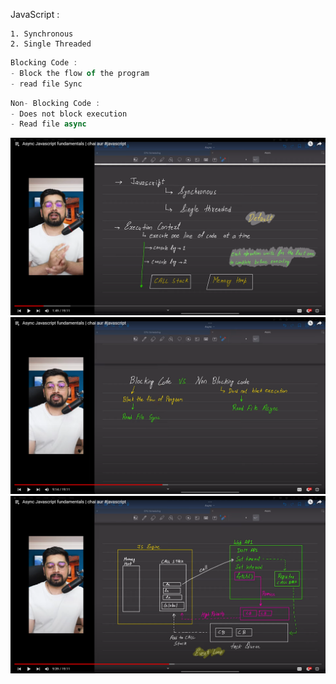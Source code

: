 JavaScript : 
```javascipt
1. Synchronous 
2. Single Threaded
```
``` Javascript 
Blocking Code : 
- Block the flow of the program
- read file Sync 

```

```javascript
Non- Blocking Code :
- Does not block execution
- Read file async

```

![alt text](image.png)
![alt text](image-1.png)
![alt text](image-2.png)
